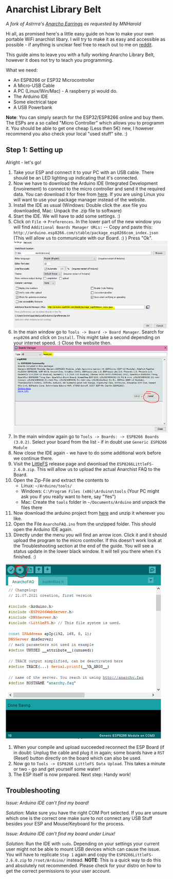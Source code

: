 # Anarchist Library Belt

*A fork of Astrrra's [Anarcho Earrings](https://github.com/Astrrra/AnarchoEarrings) as requested by MNHarold*

Hi all, as promised here's a little easy guide on how to make your own portable WiFi anarchist libary. I will try to make it as easy and accessible as possible - if anything is unclear feel free to reach out to me on [reddit](https://www.reddit.com/user/aruffj_).

This guide aims to leave you with a fully working Anarcho Library Belt, however it does not try to teach you programming. 

What we need:
* An ESP8266 or ESP32 Microcontroller
* A Micro-USB Cable
* A PC (Linux/Win/Mac) - A raspberry pi would do. 
* The Arduino IDE
* Some electrical tape
* A USB Powerbank

**Note**: You can simply search for the ESP32/ESP8266 online and buy them. The ESPs are a so called "Micro Controller" which allows you to programm it. You should be able to get one cheap (Less then 5€) new, I however recommend you also check your local "used stuff" site. :)

## Step 1: Setting up

Alright - let's go!

1. Take your ESP and connect it to your PC with an USB cable. There should be an LED lighting up indicating that it's connected.
1. Now we have to download the Arduino IDE (Integrated Development Envoirement) to connect to the micro controller and send it the required data. You can download it for free from [here](https://www.arduino.cc/en/software). If you are using Linux you will want to use your package manager instead of the website.
1. Install the IDE as usual (Windows: Double click the .exe file you downloaded, Mac: Unpack the .zip file to software)
1. Start the IDE. We will have to add some settings. :)
1. Click on `File` -> `Preferences`. In the lower part of the new window you will find `Additional Boards Manager URLs:` -- Copy and paste this: `http://arduino.esp8266.com/stable/package_esp8266com_index.json` (This will allow us to communicate with our Board. :) ) Press "Ok".
![Arduino IDE Preferences Dialoge](/pictures/01_arduino_preference_dialoge.png)
1. In the main window go to `Tools -> Board -> Board Manager`. Search for `esp8266` and click on `Install`. This might take a second depending on your internet speed. :) Close the website then.
![Arduino IDE Board Manager Dialoge](/pictures/02_arduino_board_manager_dialoge.png)
1. In the main window again go to `Tools -> Boards: -> ESP8266 Boards (3.0.2)`. Select your board from the list - if in doubt use `Generic ESP8266 Module` 
1. Now close the IDE again - we have to do some additional work before we continue there.
1. Visit the [LittleFS](https://github.com/earlephilhower/arduino-esp8266littlefs-plugin/releases) release page and dwonload the `ESP8266LittleFS-2.6.0.zip`. This will allow us to upload the actual Anarchist FAQ to the Board.
1. Open the Zip-File and extract the contents to
    * Linux: `~/Arduino/tools/`
	* Windows: `C:\Program Files (x86)\Arduino\tools` (Your PC might ask you if you really want to here, say "Yes")
	* Mac: Create the `tools` folder in `~/Documents/Arduino` and unpack the files there
1. Now download the arduino project from [here](https://github.com/aruffj/AnachoLibraryBelt/releases/tag/v1.0) and unzip it wherever you like.
1. Open the File `AnarchoFAQ.ino` from the unzipped folder. This should open the Arduino IDE again.
1. Directly under the menu you will find an arrow icon. Click it and it should upload the program to the micro controller. If this doesn't work look at the Troubleshooting section at the end of the guide. You will see a status update in the lower black window. It will tell you there when it's finished. :)

![Arduino IDE Compile and Upload](/pictures/03_arduino_compile_and_upload.png)
1. When your compile and upload succeeded reconnect the ESP Board (if in doubt: Unplug the cable and plug it in again; some boards have a `RST` (Reset) button directly on the board which can also be used.
1. Now go to `Tools -> ESP8266 LittleFS Data Upload`. This takes a minute or two - go and get yourself some water!
1. The ESP itself is now prepared. Next step: Handy work!

## Troubleshooting
*Issue: Arduino IDE can't find my board!* 

*Solution:* Make sure you have the right COM Port selected. If you are unsure which one is the correct one make sure to not connect any USB Stuff besides your ESP and Mouse/Keyboard for the process.

*Issue: Arduino IDE can't find my board under Linux!*

*Solution:* Run the IDE with `sudo`. Depending on your settings your current user might not be able to mount USB devices which can cause the issue. You will have to replicate `Step 1` again and copy the `ESP8266LittleFS-2.6.0.zip` to `/root/Arduino/` instead. **NOTE**: This is a quick way to do this and absolutely not recommended. Please check for your distro on how to get the correct permissions to your user account. 